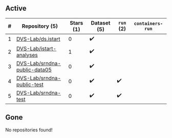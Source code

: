 ## Active
| # | Repository (5) | Stars (1) | Dataset (5) | `run` (2) | `containers-run` |
| --- | --- | --- | --- | --- | --- |
| 1 | [DVS-Lab/ds.istart](https://github.com/DVS-Lab/ds.istart) | 0 | :heavy_check_mark: |  |  |
| 2 | [DVS-Lab/istart-analyses](https://github.com/DVS-Lab/istart-analyses) | 1 | :heavy_check_mark: |  |  |
| 3 | [DVS-Lab/srndna-public-data05](https://github.com/DVS-Lab/srndna-public-data05) | 0 | :heavy_check_mark: |  |  |
| 4 | [DVS-Lab/srndna-public-test](https://github.com/DVS-Lab/srndna-public-test) | 0 | :heavy_check_mark: | :heavy_check_mark: |  |
| 5 | [DVS-Lab/srndna-test](https://github.com/DVS-Lab/srndna-test) | 0 | :heavy_check_mark: | :heavy_check_mark: |  |

## Gone
No repositories found!
